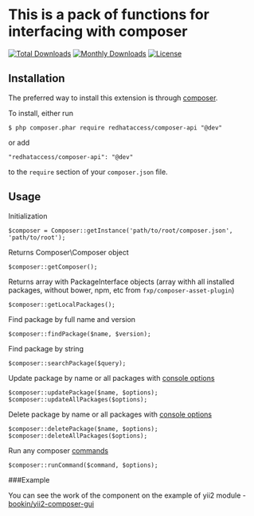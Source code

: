 This is a pack of functions for interfacing with composer
============================

[![Total Downloads](https://poser.pugx.org/redhataccess/composer-api/downloads)](https://packagist.org/packages/redhataccess/composer-api)
[![Monthly Downloads](https://poser.pugx.org/redhataccess/composer-api/d/monthly)](https://packagist.org/packages/redhataccess/composer-api)
[![License](https://poser.pugx.org/redhataccess/composer-api/license)](https://packagist.org/packages/redhataccess/composer-api)


## Installation

The preferred way to install this extension is through [composer](http://getcomposer.org/download/).

To install, either run

```
$ php composer.phar require redhataccess/composer-api "@dev"
```

or add

```
"redhataccess/composer-api": "@dev"
```

to the ```require``` section of your `composer.json` file.


## Usage

Initialization
```
$composer = Composer::getInstance('path/to/root/composer.json', 'path/to/root');
```

Returns Composer\Composer object
```
$composer::getComposer();
```

Returns array with PackageInterface objects (array withh all installed packages, without bower, npm, etc from `fxp/composer-asset-plugin`)
```
$composer::getLocalPackages();
```

Find package by full name and version
```
$composer::findPackage($name, $version);
```

Find package by string
```
$composer::searchPackage($query);
```

Update package by name or all packages with [console options](https://getcomposer.org/doc/03-cli.md#update)
```
$composer::updatePackage($name, $options);
$composer::updateAllPackages($options);
```

Delete package by name or all packages with [console options](https://getcomposer.org/doc/03-cli.md#remove)
```
$composer::deletePackage($name, $options);
$composer::deleteAllPackages($options);
```

Run any composer [commands](https://getcomposer.org/doc/03-cli.md)
```
$composer::runCommand($command, $options);
```


###Example

You can see the work of the component on the example of yii2 module - [bookin/yii2-composer-gui](https://github.com/bookin/yii2-composer-gui)
